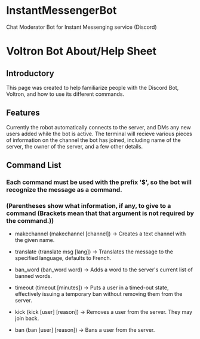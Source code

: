 # InstantMessengerBot
Chat Moderator Bot for Instant Messenging service (Discord)
#  Voltron Bot About/Help Sheet
## Introductory
This page was created to help familiarize people with the Discord Bot, Voltron, and how to use its different commands. 

## Features
Currently the robot automatically connects to the server, and DMs any new users added while the bot is active.
The terminal will recieve various pieces of information on the channel the bot has joined, including name of the server, the owner of the server, and a few other details.

## Command List
### Each command must be used with the prefix '$', so the bot will recognize the message as a command.
### (Parentheses show what information, if any, to give to a command (Brackets mean that that argument is not required by the command.))
 
 - makechannel (makechannel [channel]) -> Creates a text channel with the given name.

 - translate (translate msg [lang]) -> Translates the message to the specified language, defaults to French.

 - ban_word (ban_word word) -> Adds a word to the server's current list of banned words.

 - timeout (timeout [minutes]) -> Puts a user in a timed-out state, effectively issuing a temporary ban without removing them from the server.

 - kick (kick [user] [reason]) -> Removes a user from the server. They may join back.

 - ban (ban [user] [reason]) -> Bans a user from the server.
